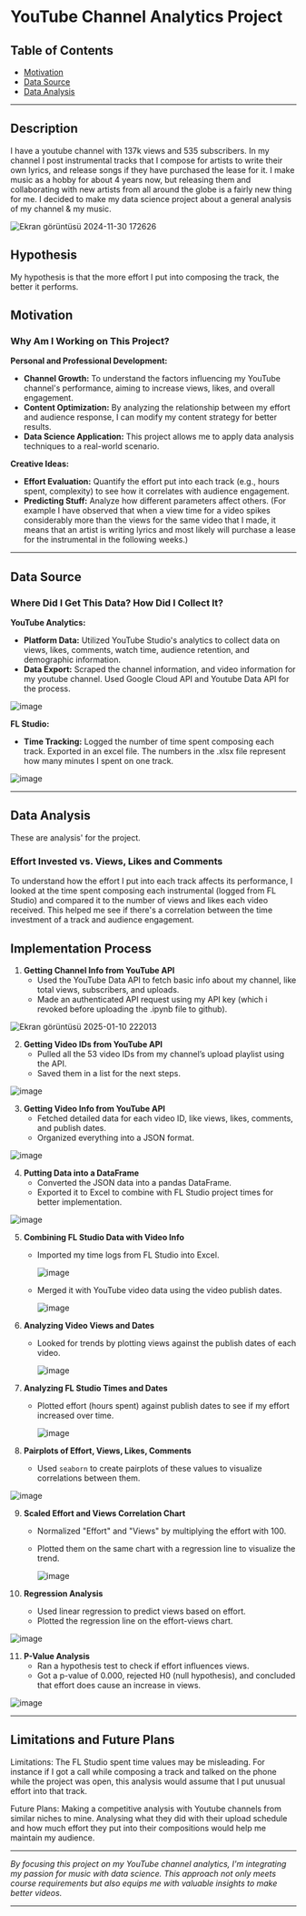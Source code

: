 # **YouTube Channel Analytics Project**

## **Table of Contents**

- [Motivation](#motivation)
- [Data Source](#data-source)
- [Data Analysis](#data-analysis)

---

## **Description**

I have a youtube channel with 137k views and 535 subscribers. In my channel I post instrumental tracks that I compose for artists to write their own lyrics, and release songs if they have purchased the lease for it. I make music as a hobby for about 4 years now, but releasing them and collaborating with new artists from all around the globe is a fairly new thing for me. I decided to make my data science project about a general analysis of my channel & my music.

![Ekran görüntüsü 2024-11-30 172626](https://github.com/user-attachments/assets/02af43a0-cc64-4279-82ec-4469a1f6752d)

## **Hypothesis**

My hypothesis is that the more effort I put into composing the track, the better it performs. 

## **Motivation**

### **Why Am I Working on This Project?**

**Personal and Professional Development:**

- **Channel Growth:** To understand the factors influencing my YouTube channel's performance, aiming to increase views, likes, and overall engagement.
- **Content Optimization:** By analyzing the relationship between my effort and audience response, I can modify my content strategy for better results.
- **Data Science Application:** This project allows me to apply data analysis techniques to a real-world scenario.

**Creative Ideas:**

- **Effort Evaluation:** Quantify the effort put into each track (e.g., hours spent, complexity) to see how it correlates with audience engagement.
- **Predicting Stuff:** Analyze how different parameters affect others. (For example I have observed that when a view time for a video spikes considerably more than the views for the same video that I made, it means that an artist is writing lyrics and most likely will purchase a lease for the instrumental in the following weeks.) 

---

## **Data Source**

### **Where Did I Get This Data? How Did I Collect It?**

**YouTube Analytics:**

- **Platform Data:** Utilized YouTube Studio's analytics to collect data on views, likes, comments, watch time, audience retention, and demographic information.
- **Data Export:** Scraped the channel information, and video information for my youtube channel. Used Google Cloud API and Youtube Data API for the process.

![image](https://github.com/user-attachments/assets/b4cb8f36-b985-4b25-a931-8d86247d0b06)

**FL Studio:**

- **Time Tracking:** Logged the number of time spent composing each track. Exported in an excel file. The numbers in the .xlsx file represent how many minutes I spent on one track.

![image](https://github.com/user-attachments/assets/ccdd8f07-0c8e-4889-9caa-71f07c24bb90)

---

## **Data Analysis**

These are analysis' for the project.

### **Effort Invested vs. Views, Likes and Comments**

To understand how the effort I put into each track affects its performance, I looked at the time spent composing each instrumental (logged from FL Studio) and compared it to the number of views and likes each video received. This helped me see if there's a correlation between the time investment of a track and audience engagement.

## **Implementation Process**

1. **Getting Channel Info from YouTube API**
   - Used the YouTube Data API to fetch basic info about my channel, like total views, subscribers, and uploads.
   - Made an authenticated API request using my API key (which i revoked before uploading the .ipynb file to github).
    
 ![Ekran görüntüsü 2025-01-10 222013](https://github.com/user-attachments/assets/0b2c9d59-c388-4b08-88c7-c5790bdbad81)

2. **Getting Video IDs from YouTube API**
   - Pulled all the 53 video IDs from my channel’s upload playlist using the API.
   - Saved them in a list for the next steps.

![image](https://github.com/user-attachments/assets/7994fcbb-8d62-4ec7-a5f3-a9baec77de43)

3. **Getting Video Info from YouTube API**
   - Fetched detailed data for each video ID, like views, likes, comments, and publish dates.
   - Organized everything into a JSON format.

![image](https://github.com/user-attachments/assets/006bab4c-176b-4ebc-b79f-4599a4d81174)

4. **Putting Data into a DataFrame**
   - Converted the JSON data into a pandas DataFrame.
   - Exported it to Excel to combine with FL Studio project times for better implementation.

![image](https://github.com/user-attachments/assets/e2a1f1a8-be82-4e3a-9fa1-308b664d1eb9)


5. **Combining FL Studio Data with Video Info**
   - Imported my time logs from FL Studio into Excel.
  
     ![image](https://github.com/user-attachments/assets/3e68c0a2-d689-48c6-a878-9e0d10566013)
     
   - Merged it with YouTube video data using the video publish dates.
  
     ![image](https://github.com/user-attachments/assets/ede65950-06c3-449e-a1dc-8b7eda718d60)

     

6. **Analyzing Video Views and Dates**
   - Looked for trends by plotting views against the publish dates of each video.
  
     ![image](https://github.com/user-attachments/assets/c07fdf69-ac85-4df7-bf89-85ea37673def)
     

7. **Analyzing FL Studio Times and Dates**
   - Plotted effort (hours spent) against publish dates to see if my effort increased over time.
  
     ![image](https://github.com/user-attachments/assets/0cf4acaf-7066-4682-9981-ae6de4512124)


8. **Pairplots of Effort, Views, Likes, Comments**
   - Used `seaborn` to create pairplots of these values to visualize correlations between them.
  
![image](https://github.com/user-attachments/assets/84a51717-63d6-4e92-be2d-2b50a3b9ac81)
     

9. **Scaled Effort and Views Correlation Chart**
   - Normalized "Effort" and "Views" by multiplying the effort with 100.
   - Plotted them on the same chart with a regression line to visualize the trend.
  
     ![image](https://github.com/user-attachments/assets/970a8507-0b6d-4361-a21d-3f3ff3c14c5a)
     

10. **Regression Analysis**
    - Used linear regression to predict views based on effort.
    - Plotted the regression line on the effort-views chart.
   

![image](https://github.com/user-attachments/assets/df520c7b-a1c6-4650-8f02-52710e4f526a)


11. **P-Value Analysis**
    - Ran a hypothesis test to check if effort influences views.
    - Got a p-value of 0.000, rejected H0 (null hypothesis), and concluded that effort does cause an increase in views.
   

![image](https://github.com/user-attachments/assets/8a676c39-6bef-4e22-b838-b45736ed853d)

---

## **Limitations and Future Plans**

Limitations: The FL Studio spent time values may be misleading. For instance if I got a call while composing a track and talked on the phone while the project was open, this analysis would assume that I put unusual effort into that track.

Future Plans: Making a competitive analysis with Youtube channels from similar niches to mine. Analysing what they did with their upload schedule and how much effort they put into their compositions would help me maintain my audience.

---

*By focusing this project on my YouTube channel analytics, I'm integrating my passion for music with data science. This approach not only meets course requirements but also equips me with valuable insights to make better videos.*

---
